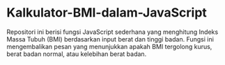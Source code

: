 # Kalkulator-BMI-dalam-JavaScript
Repositori ini berisi fungsi JavaScript sederhana yang menghitung Indeks Massa Tubuh (BMI) berdasarkan input berat dan tinggi badan. Fungsi ini mengembalikan pesan yang menunjukkan apakah BMI tergolong kurus, berat badan normal, atau kelebihan berat badan.
